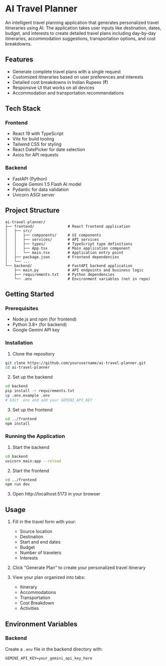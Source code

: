 # AI Travel Planner

An intelligent travel planning application that generates personalized travel itineraries using AI. The application takes user inputs like destination, dates, budget, and interests to create detailed travel plans including day-by-day itineraries, accommodation suggestions, transportation options, and cost breakdowns.

## Features

- Generate complete travel plans with a single request
- Customized itineraries based on user preferences and interests
- Detailed cost breakdowns in Indian Rupees (₹)
- Responsive UI that works on all devices
- Accommodation and transportation recommendations

## Tech Stack

### Frontend
- React 19 with TypeScript
- Vite for build tooling
- Tailwind CSS for styling
- React DatePicker for date selection
- Axios for API requests

### Backend
- FastAPI (Python)
- Google Gemini 1.5 Flash AI model
- Pydantic for data validation
- Uvicorn ASGI server

## Project Structure

```
ai-travel-planner/
├── frontend/               # React frontend application
│   ├── src/
│   │   ├── components/     # UI components
│   │   ├── services/       # API services
│   │   ├── types/          # TypeScript type definitions
│   │   ├── App.tsx         # Main application component
│   │   └── main.tsx        # Application entry point
│   ├── package.json        # Frontend dependencies
│   └── ...
└── backend/                # FastAPI backend application
    ├── main.py             # API endpoints and business logic
    ├── requirements.txt    # Python dependencies
    └── .env                # Environment variables (not in repo)
```

## Getting Started

### Prerequisites

- Node.js and npm (for frontend)
- Python 3.8+ (for backend)
- Google Gemini API key

### Installation

1. Clone the repository
```bash
git clone https://github.com/yourusername/ai-travel-planner.git
cd ai-travel-planner
```

2. Set up the backend
```bash
cd backend
pip install -r requirements.txt
cp .env.example .env
# Edit .env and add your GEMINI_API_KEY
```

3. Set up the frontend
```bash
cd ../frontend
npm install
```

### Running the Application

1. Start the backend
```bash
cd backend
uvicorn main:app --reload
```

2. Start the frontend
```bash
cd ../frontend
npm run dev
```

3. Open http://localhost:5173 in your browser

## Usage

1. Fill in the travel form with your:
   - Source location
   - Destination
   - Start and end dates
   - Budget
   - Number of travelers
   - Interests

2. Click "Generate Plan" to create your personalized travel itinerary

3. View your plan organized into tabs:
   - Itinerary
   - Accommodations
   - Transportation
   - Cost Breakdown
   - Activities

## Environment Variables

### Backend

Create a `.env` file in the backend directory with:

```
GEMINI_API_KEY=your_gemini_api_key_here
```
